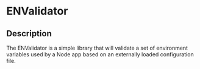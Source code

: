 # ENValidator

## Description
The ENValidator is a simple library that will validate a set of environment variables
used by a Node app based on an externally loaded configuration file.
